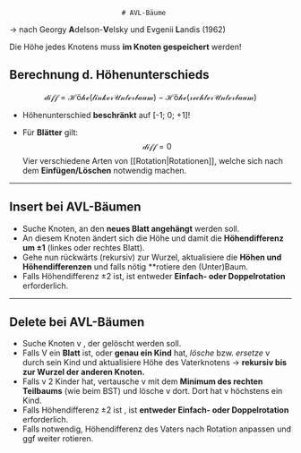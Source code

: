 								# AVL-Bäume
-> nach  Georgy **A**delson-**V**elsky und Evgenii **L**andis (1962)

Die Höhe jedes Knotens muss **im Knoten gespeichert** werden!

## Berechnung d. Höhenunterschieds

$$\mathcal{diff = Höhe(linker Unterbaum) - Höhe(rechterUnterbaum)}$$


- Höhenunterschied **beschränkt** auf [-1; 0; +1]!

- Für **Blätter** gilt: $$\mathcal{diff = 0}$$
Vier verschiedene Arten von [[Rotation|Rotationen]], welche sich nach dem **Einfügen/Löschen** notwendig machen.

------------

## Insert bei AVL-Bäumen

- Suche Knoten, an den **neues Blatt angehängt** werden soll.
- An diesem Knoten ändert sich die Höhe und damit die **Höhendifferenz um ±1** (linkes oder rechtes Blatt).
- Gehe nun rückwärts (rekursiv) zur Wurzel, aktualisiere die **Höhen und Höhendifferenzen** und falls nötig **rotiere den (Unter)Baum.
- Falls Höhendifferenz ±2 ist, ist entweder **Einfach- oder Doppelrotation** erforderlich.

-----------------------------

## Delete bei AVL-Bäumen

- Suche Knoten v , der gelöscht werden soll.
- Falls V ein **Blatt** ist, oder **genau ein Kind** hat, _lösche_ bzw. _ersetze_ v durch sein Kind und aktualisiere Höhe des Vaterknotens -> **rekursiv bis zur Wurzel der anderen Knoten.**
- Falls v 2 Kinder hat, vertausche v mit dem **Minimum des rechten Teilbaums** (wie beim BST) und lösche v dort. Dort hat v höchstens ein Kind.
- Falls Höhendifferenz ±2 ist , ist **entweder Einfach- oder Doppelrotation** erforderlich.
- Falls notwendig, Höhendifferenz des Vaters nach Rotation anpassen und ggf weiter rotieren.

